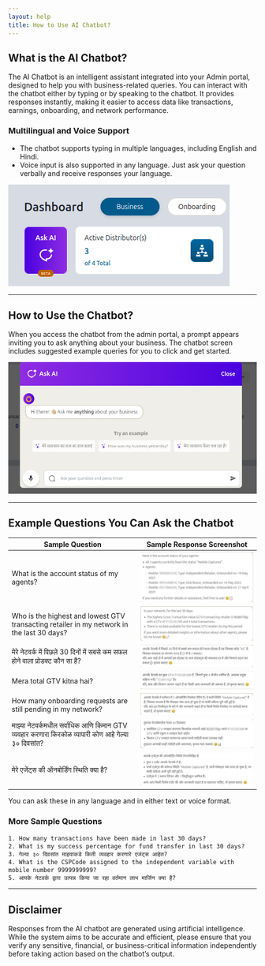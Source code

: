 ```yaml
---
layout: help
title: How to Use AI Chatbot?
---
```


## What is the AI Chatbot?

The AI Chatbot is an intelligent assistant integrated into your Admin portal, designed to help you with business-related queries. You can interact with the chatbot either by typing or by speaking to the chatbot. It provides responses instantly, making it easier to access data like transactions, earnings, onboarding, and network performance.
### Multilingual and Voice Support
- The chatbot supports typing in multiple languages, including English and Hindi.
- Voice input is also supported in any language. Just ask your question verbally and receive responses your language.

![AI Chat Interface](../images/help/chatbot/admin-portal.png)

---

## How to Use the Chatbot?

When you access the chatbot from the admin portal, a prompt appears inviting you to ask anything about your business. The chatbot screen includes suggested example queries for you to click and get started.

![AI Chat Interface](../images/help/chatbot/chatbot-ui-sample.png)

---

## Example Questions You Can Ask the Chatbot

| Sample Question | Sample Response Screenshot|
| --- | --- |
| What is the account status of my agents? | ![AI Chat Response](../images/help/chatbot/ques1-ai.jpg) |
| Who is the highest and lowest GTV transacting retailer in my network in the last 30 days? | ![AI Chat Response](../images/help/chatbot/ques2-ai.jpg) |
| मेरे नेटवर्क में पिछले 30 दिनों में सबसे कम सफल होने वाला प्रोडक्ट कौन सा है? |  ![AI Chat Response](../images/help/chatbot/ques3-ai.jpeg) |
| Mera total GTV kitna hai? |  ![AI Chat Response](../images/help/chatbot/ques4-ai.jpeg) |
| How many onboarding requests are still pending in my network? |  ![AI Chat Response](../images/help/chatbot/ques5-ai.jpeg) |
| माझ्या नेटवर्कमधील सर्वाधिक आणि किमान GTV व्यवहार करणारा किरकोळ व्यापारी कोण आहे गेल्या ३० दिवसांत? |  ![AI Chat Response](../images/help/chatbot/ques6-ai.jpg) |
| मेरे एजेंट्स की ऑनबोर्डिंग स्थिति क्या है? |  ![AI Chat Response](../images/help/chatbot/ques7-ai.jpeg) |

You can ask these in any language and in either text or voice format.

### More Sample Questions
    1. How many transactions have been made in last 30 days?
    2. What is my success percentage for fund transfer in last 30 days?
    3. गेल्या ३० दिवसांत माझ्याकडे किती व्यवहार करणारे एजंट्स आहेत?
    4. What is the CSPCode assigned to the independent variable with mobile number 9999999999?
    5. आपके नेटवर्क द्वारा उत्पन्न किया जा रहा वर्तमान लाभ मार्जिन क्या है?

---

## Disclaimer

Responses from the AI chatbot are generated using artificial intelligence. While the system aims to be accurate and efficient, please ensure that you verify any sensitive, financial, or business-critical information independently before taking action based on the chatbot’s output.